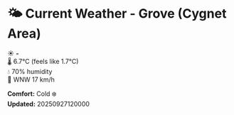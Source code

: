 # 🌤️ Current Weather - Grove (Cygnet Area)

☀️ **-**  
🌡️ 6.7°C (feels like 1.7°C)  
💧 70% humidity  
💨 WNW 17 km/h  

**Comfort:** Cold ❄️  
**Updated:** 20250927120000
